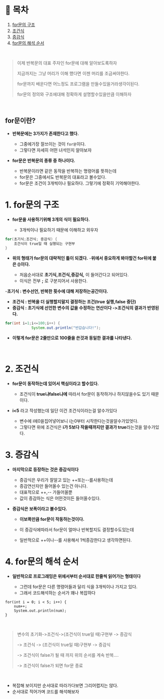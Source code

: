 # 🔖 목차
1. [for문의 구조](#1-for문의-구조)<br/>
2. [조건식](#2-조건식)<br/>
3. [증감식](#3-증감식)<br/>
4. [for문의 해석 순서](#4-for문의-해석-순서)<br/>



<br/>

> 이제 반복문의 대표 주자인 for문에 대해 알아보도록하자
> 
> 지금까지는 그냥 머리가 이해 헀다면 이젠 머리를 조금써야한다.
> 
> for문까지 배운다면 어느정도 프로그램을 만들수있을거라생각이된다.
> 
> for문의 정의와 구조에대해 정확하게 설명할수있을만큼 이해하자

<br/>


## for문이란?
- **반복문에는 3가지가 존재한다고 했다.**

  - 그중에가장 잘쓰이는 것이 <code>for문</code>이다.
  - 그렇다면 자세히 어떤 녀석인지 알아보자

- **for문은 반복문의 종류 중 하나이다.**

  - 반복문이라면 같은 동작을 반복하는 명령어를 뜻하는데
  - for문은 그중에서도 반복문의 대표라고 볼수있다.
  - for문은 조건이 3개씩이나 필요하다. 그렇기에 정확히 기억해야한다.

# 1. for문의 구조
- **for문을 사용하기위해 3개의 식이 필요하다.**

  - 3개씩이나 필요하기 때문에 이해하고 외우자

```java
for(초기식;조건식; 증감식) {
	조건식이 true일 때 실행되는 구현부
}
```
- **위의 형태가 for문의 대략적인 틀이 되겠다.**
-**위에서 중요하게 봐야할건 for뒤에 붙은 ()이다.**

  - 처음순서대로 **초기식,조건식,증감식,** 이 들어간다고 되어있다.
  - 이식은 전부 **;** 로 구분지어서 사용한다.

-**초기식 : 변수선언, 반복한 횟수에 대해 저장하는공간이다.**
- **조건식 : 반복을 더 실행할지말지 결정하는 조건(true 실행,false 중단)**
- **증감식 : 초기식에 선언한 변수의 값을 수정하는 연산이다 ->조건식의 결과가 반영된다.**

```java
for(int i=1;i<=100;i++) {
			System.out.println("반갑습니다!");
```
- **이렇게 for문은 2줄만으로 100줄을 쓴것과 동일한 결과를 나타낸다.**

<br/>

# 2. 조건식

- **for문이 동작하는데 있어서 핵심이라고 할수있다.**

  - 조건식이 **true냐false냐에** 따라서 for문이 동작하거나 하지않을수도 있기 때문이다.

- **i<5** 라고 작성했는데 일단 이건 조건식이라는걸 알수가있다

  - 변수에 i에0을집어넣어보니 i는0부터 시작한다는것을알수가있엇다.
  - 그렇다면 위에 조건식은 **i가 5보다 작을때까지만 결과가 true**라는것을 알수가있다.


# 3. 증감식
- **마지막으로 등장하는 것은 증감식이다**

  - 증감식은 우리가 잘알고 있는 ++또는--를사용하는데
  - 증감연산자만 들어올수 있는건 아니다.
  - 대표적으로 ++,-- 가들어올뿐
  - 값이 증감하는 식은 어떤것이든 들어올수있다.

- **증감식은 보폭이라고 볼수있다.**

  - **이보폭만큼  for문이 작동하는것이다.**
  - 이 증감식에따라서 for문이 얼마나 반복할지도 결정할수도있는데

  - 일반적으로  ++이나--를 사용해서 1씩증감한다고 생각하면된다.

# 4. for문의 해석 순서

- **일반적으로 프로그래밍은 위에서부터 순서대로 한줄씩 읽어가는 형태이다**

  - 그런데 for문은 다른 명령어들과 달리 식을 3개씩이나 가지고 있다.
  - 그래서 코드해석하는 순서가 꽤나 복잡하다

```javaint num = 0;
for(int i = 0; i < 5; i++) {
	num++;
    System.out.println(num);
}
```
<br/>


> 변수의 초기화->조건식->(조건식이 true일 때)구현부 -> 증감식
> 
> -> 조건식 -> (조건식이 true일 때)구현부 -> 증감식
> 
> -> 조건식이 false가 될 때 까지 위의 순서를 계속 반복....
> 
> -> 조건식이 false가 되면 for문 종료

<br/>

- 복잡해 보이지만 순서대로 따라가다보면 그리어렵지는 않다.
- 순서대로 적어가며 코드를 해석해보자




 


